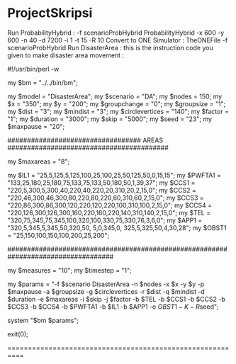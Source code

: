 # ProjectSkripsi
Run ProbabilityHybrid : -f scenarioProbHybrid ProbabilityHybrid  -x 600 -y 600 -n 40 -d 7200 -i 1 -t 15 -R 10
Convert to ONE Simulator : TheONEFile -f scenarioProbHybrid
Run DisasterArea :
this is the instruction code you given to make disaster area movement :

#!/usr/bin/perl -w

my $bm = "../../bin/bm";

my $model       = "DisasterArea";
my $scenario    = "DA";
my $nodes       = 150;
my $x           = "350";
my $y           = "200";
my $groupchange = "0";
my $groupsize   = "1";
my $dist        = "3";
my $mindist     = "3";
my $circlevertices = "140";
my $factor      = "1";
my $duration    = "3000";
my $skip        = "5000";
my $seed        = "23";
my $maxpause    = "20";

################################## AREAS
#########################################

my $maxareas    = "8";

my $IL1         = "25,5,125,5,125,100,25,100,25,50,125,50,0,15,15";
my $PWFTA1      = "133,25,180,25,180,75,133,75,133,50,180,50,1,39,37";
my $CCS1        = "220,5,300,5,300,40,220,40,220,20,310,20,2,15,0";
my $CCS2        = "220,46,300,46,300,80,220,80,220,60,310,60,2,15,0";
my $CCS3        = "220,86,300,86,300,120,220,120,220,100,310,100,2,15,0";
my $CCS4        = "220,126,300,126,300,160,220,160,220,140,310,140,2,15,0";
my $TEL         = "320,75,345,75,345,100,320,100,330,75,330,76,3,6,0";
my $APP1        = "320,5,345,5,345,50,320,50, 5,0,345,0, 325,5,325,50,4,30,28";
my $OBST1       = "25,150,100,150,100,200,25,200";

###################################################################################

my $measures    = "10";
my $timestep    = "1";

my $params = "-f $scenario DisasterArea -n $nodes -x $x -y $y -p $maxpause
-a $groupsize -g $circlevertices -r $dist -q $mindist -d $duration -e
$maxareas -i $skip -j $factor -b $TEL -b $CCS1 -b $CCS2 -b $CCS3 -b $CCS4
-b $PWFTA1 -b $IL1 -b $APP1 -o $OBST1 -K -R$seed";

system "$bm $params";

exit(0);

==========================================================
